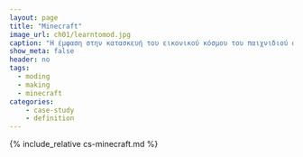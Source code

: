 ```yaml
---
layout: page
title: "Minecraft"
image_url: ch01/learntomod.jpg
caption: "Η έμφαση στην κατασκευή του εικονικού κόσμου του παιχνιδιού από τους τελικούς χρήστες βασίζεται σε μια συμμετοχική φιλοσοφία που είναι εντελώς διαφορετική από την παροχή μιας προκατασκευασμένης εμπειρίας, όπως είναι το σύνηθες στα περισσότερα βιντεο-παιχνίδια."
show_meta: false
header: no
tags:
  - moding
  - making
  - minecraft
categories:
    - case-study
    - definition
---
```


{% include_relative cs-minecraft.md %}
